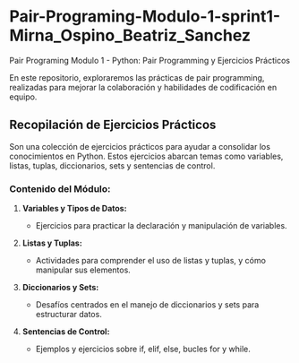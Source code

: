 # Pair-Programing-Modulo-1-sprint1-Mirna_Ospino_Beatriz_Sanchez
Pair Programing Modulo 1 - Python: Pair Programming y Ejercicios Prácticos

En este repositorio, exploraremos las prácticas de pair programming, realizadas para mejorar la colaboración y habilidades de codificación en equipo.

## Recopilación de Ejercicios Prácticos

Son una colección de ejercicios prácticos para ayudar a consolidar  los conocimientos en Python. Estos ejercicios abarcan temas como variables, listas, tuplas, diccionarios, sets y sentencias de control.

### Contenido del Módulo:

1. **Variables y Tipos de Datos:**
   - Ejercicios para practicar la declaración y manipulación de variables.

2. **Listas y Tuplas:**
   - Actividades para comprender el uso de listas y tuplas, y cómo manipular sus elementos.

3. **Diccionarios y Sets:**
   - Desafíos centrados en el manejo de diccionarios y sets para estructurar datos.

4. **Sentencias de Control:**
   - Ejemplos y ejercicios sobre if, elif, else, bucles for y while.
